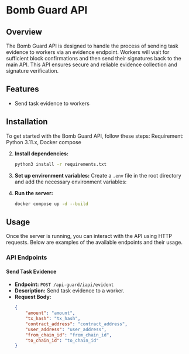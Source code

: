 # Bomb Guard API

## Overview

The Bomb Guard API is designed to handle the process of sending task evidence to workers via an evidence endpoint. Workers will wait for sufficient block confirmations and then send their signatures back to the main API. This API ensures secure and reliable evidence collection and signature verification.

## Features

-   Send task evidence to workers

## Installation

To get started with the Bomb Guard API, follow these steps:
Requirement: Python 3.11.x, Docker compose

2. **Install dependencies:**

    ```bash
    python3 install -r requirements.txt
    ```

3. **Set up environment variables:**
   Create a `.env` file in the root directory and add the necessary environment variables:
4. **Run the server:**
    ```bash
    docker compose up -d --build
    ```

## Usage

Once the server is running, you can interact with the API using HTTP requests. Below are examples of the available endpoints and their usage.

### API Endpoints

#### Send Task Evidence

-   **Endpoint:** `POST /api-guard/iapi/evident`
-   **Description:** Send task evidence to a worker.
-   **Request Body:**
    ```json
    {
        "amount": "amount",
        "tx_hash": "tx_hash",
        "contract_address": "contract_address",
        "user_address": "user_address",
        "from_chain_id": "from_chain_id",
        "to_chain_id": "to_chain_id"
    }
    ```
